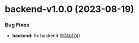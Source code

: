# backend-v1.0.0 (2023-08-19)


### Bug Fixes

* **backend:** fix backend ([974b174](https://github.com/Darchie4/DevOps-Hand-in-G09a/commit/974b174a441d928fd8eec314cbec7cec364b5726))
